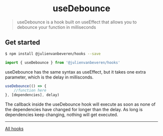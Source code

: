 <h1 align="center">useDebounce</h1>

> useDebounce is a hook built on useEffect that allows you to debounce your function in milliseconds


## Get started

```sh
$ npm install @julienvanbeveren/hooks --save
```
```jsx
import { useDebounce } from '@julienvanbeveren/hooks'
```
useDebounce has the same syntax as useEffect, but it takes one extra parameter, which is the delay in millisconds.
```jsx
useDebounce(() => {
	//function here
}, [dependencies], delay)
```
The callback inside the useDebounce hook will execute as soon as none of the dependencies have changed for longer than the delay. As long is dependencies keep changing, nothing will get executed.

---
[All hooks](https://github.com/julienvanbeveren/react-hooks)
